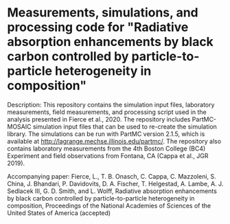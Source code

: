 # Measurements, simulations, and processing code for "Radiative absorption enhancements by black carbon controlled by particle-to-particle heterogeneity in composition"

Description: This repository contains the simulation input files, laboratory measurements, field measurements, and processing script used in the analysis presented in Fierce et al., 2020. The repository includes PartMC-MOSAIC simulation input files that can be used to re-create the simulation library. The simulations can be run with PartMC version 2.1.5, which is available at http://lagrange.mechse.illinois.edu/partmc/. The repository also contains laboratory measurements from the 4th Boston College (BC4) Experiment and field observations from Fontana, CA (Cappa et al., JGR 2019).

Accompanying paper: Fierce, L., T. B. Onasch, C. Cappa, C. Mazzoleni, S. China, J. Bhandari, P. Davidovits, D. A. Fischer, T. Helgestad, A. Lambe, A. J. Sedlacek III, G. D. Smith, and L. Wolff, Radiative absorption enhancements by black carbon controlled by particle-to-particle heterogeneity in composition, Proceedings of the National Academies of Sciences of the United States of America (accepted)